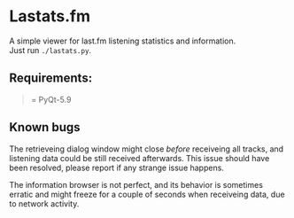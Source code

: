 Lastats.fm
====

A simple viewer for last.fm listening statistics and information.  
Just run ```./lastats.py```.

Requirements:
----
>= PyQt-5.9

Known bugs
----

The retrieveing dialog window might close _before_ receiveing all tracks,
and listening data could be still received afterwards.
This issue should have been resolved, please report if any strange issue happens.

The information browser is not perfect, and its behavior is sometimes erratic and
might freeze for a couple of seconds when receiveing data, due to network activity.
